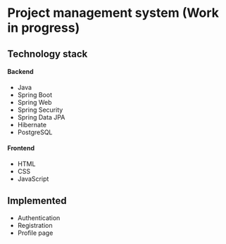 # Project management system (Work in progress)
## Technology stack
#### Backend
+ Java
+ Spring Boot
+ Spring Web
+ Spring Security
+ Spring Data JPA
+ Hibernate
+ PostgreSQL
#### Frontend
+ HTML
+ CSS
+ JavaScript

## Implemented
+ Authentication
+ Registration
+ Profile page
